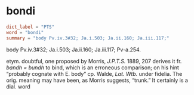 # bondi

``` toml
dict_label = "PTS"
word = "bondi"
summary = "body Pv.iv.3#32; Ja.i.503; Ja.ii.160; Ja.iii.117;"
```

body Pv.iv.3#32; Ja.i.503; Ja.ii.160; Ja.iii.117; Pv\-a.254.

etym. doubtful, one proposed by Morris, *J.P.T.S.* 1889, 207 derives it fr. *bandh = bundh* to bind, which is an erroneous comparison; on his hint “probably cognate with E. body” cp. Walde, *Lat. Wtb.* under fidelia. The orig. meaning may have been, as Morris suggests, “trunk.” It certainly is a dial. word


